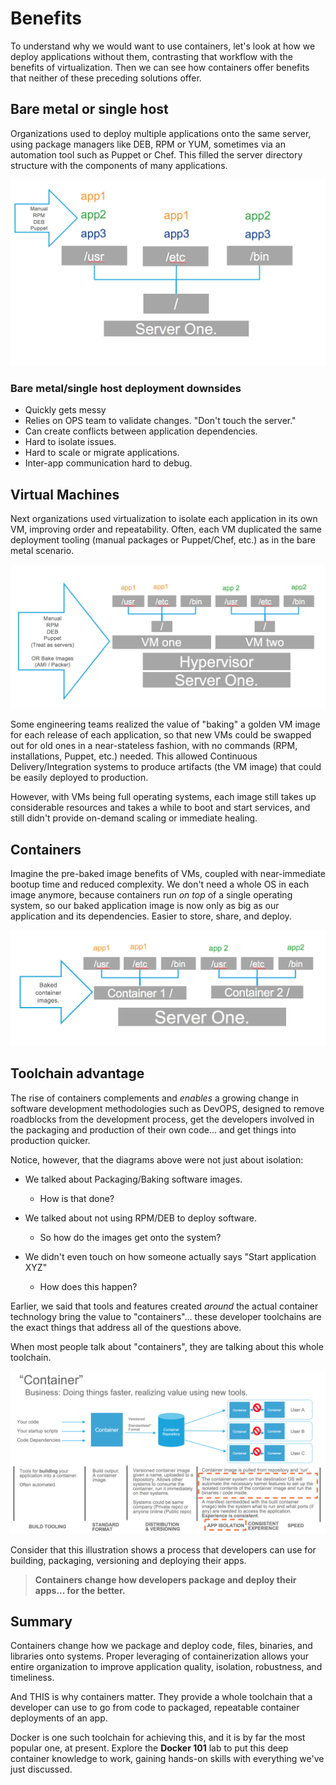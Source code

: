 # Benefits

To understand why we would want to use containers, let's look at how we deploy applications without them, contrasting that workflow with the benefits of virtualization. Then we can see how containers offer benefits that neither of these preceding solutions offer.

## Bare metal or single host
Organizations used to deploy multiple applications onto the same server, using package managers like DEB, RPM or YUM, sometimes via an automation tool such as Puppet or Chef. This filled the server directory structure with the components of many applications.

![Single host multi app deployment](assets/images/bare-app.png)

### Bare metal/single host deployment downsides

* Quickly gets messy
* Relies on OPS team to validate changes. "Don't touch the server."
* Can create conflicts between application dependencies.
* Hard to isolate issues.
* Hard to scale or migrate applications.
* Inter-app communication hard to debug.

## Virtual Machines
Next organizations used virtualization to isolate each application in its own VM, improving order and repeatability. Often, each VM duplicated the same deployment tooling (manual packages or Puppet/Chef, etc.) as in the bare metal scenario.

![VM Host multi app deployment](assets/images/vm-app.png)

Some engineering teams realized the value of "baking" a golden VM image for each release of each application, so that new VMs could be swapped out for old ones in a near-stateless fashion, with no commands (RPM, installations, Puppet, etc.) needed. This allowed Continuous Delivery/Integration systems to produce artifacts (the VM image) that could be easily deployed to production.

However, with VMs being full operating systems, each image still takes up considerable resources and takes a while to boot and start services, and still didn't provide on-demand scaling or immediate healing.

## Containers

Imagine the pre-baked image benefits of VMs, coupled with near-immediate bootup time and reduced complexity. We don't need a whole OS in each image anymore, because containers run *on top* of a single operating system, so our baked application image is now only as big as our application and its dependencies. Easier to store, share, and deploy.

![Container multi app deployment](assets/images/container-app.png)

## Toolchain advantage

The rise of containers complements and *enables* a growing change in software development methodologies such as DevOPS, designed to remove roadblocks from the development process, get the developers involved in the packaging and production of their own code... and get things into production quicker.

Notice, however, that the diagrams above were not just about isolation:

* We talked about Packaging/Baking software images.
	- How is that done?

* We talked about not using RPM/DEB to deploy software.
	- So how do the images get onto the system?

* We didn't even touch on how someone actually says "Start application XYZ"
	- How does this happen?

Earlier, we said that tools and features created *around* the actual container technology bring the value to "containers"... these developer toolchains are the exact things that address all of the questions above.

When most people talk about "containers", they are talking about this whole toolchain.

![End to end container deployment](assets/images/container-endtoend.png)

Consider that this illustration shows a process that developers can use for building, packaging, versioning and deploying their apps. 

>**Containers change how developers package and deploy their apps... for the better.**

## Summary

Containers change how we package and deploy code, files, binaries, and libraries onto systems. Proper leveraging of containerization allows your entire organization to improve application quality, isolation, robustness, and timeliness.

And THIS is why containers matter. They provide a whole toolchain that a developer can use to go from code to packaged, repeatable container deployments of an app.

Docker is one such toolchain for achieving this, and it is by far the most popular one, at present. Explore the **Docker 101** lab to put this deep container knowledge to work, gaining hands-on skills with everything we've just discussed.

